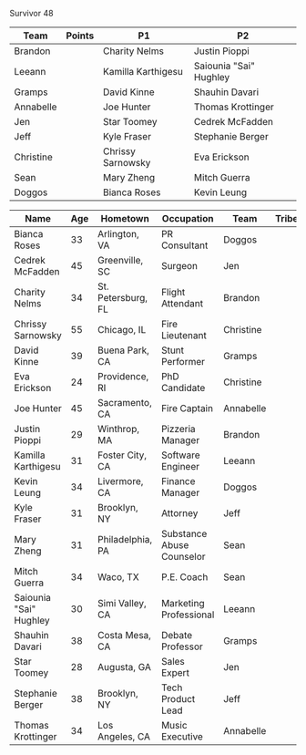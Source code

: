Survivor 48

|Team|Points|P1|P2
| -------- | -------- | -------- | -------- |
| Brandon |  | Charity Nelms | Justin Pioppi |
| Leeann |  | Kamilla Karthigesu | Saiounia "Sai" Hughley |
| Gramps |  | David Kinne | Shauhin Davari |
| Annabelle | | Joe Hunter | Thomas Krottinger |
| Jen |  | Star Toomey | Cedrek McFadden |
| Jeff |  | Kyle Fraser | Stephanie Berger |
| Christine |  | Chrissy Sarnowsky | Eva Erickson |
| Sean | | Mary Zheng | Mitch Guerra |
| Doggos | | Bianca Roses | Kevin Leung |


| Name | Age | Hometown | Occupation | Team | Tribe |
| -------- | -------- | -------- | -------- | ----- | ----- |
|Bianca Roses|33|Arlington, VA|PR Consultant| Doggos | |
|Cedrek McFadden|45|Greenville, SC|Surgeon| Jen | |
|Charity Nelms|34|St. Petersburg, FL|Flight Attendant| Brandon | |
|Chrissy Sarnowsky|55|Chicago, IL|Fire Lieutenant| Christine | |
|David Kinne|39|Buena Park, CA|Stunt Performer| Gramps | |
|Eva Erickson|24|Providence, RI|PhD Candidate| Christine | |
|Joe Hunter|45|Sacramento, CA|Fire Captain| Annabelle | |
|Justin Pioppi|29|Winthrop, MA|Pizzeria Manager| Brandon | |
|Kamilla Karthigesu|31|Foster City, CA|Software Engineer| Leeann | |
|Kevin Leung|34|Livermore, CA|Finance Manager| Doggos | |
|Kyle Fraser|31|Brooklyn, NY|Attorney| Jeff | |
|Mary Zheng|31|Philadelphia, PA|Substance Abuse Counselor| Sean | |
|Mitch Guerra|34|Waco, TX|P.E. Coach| Sean | |
|Saiounia "Sai" Hughley|30|Simi Valley, CA|Marketing Professional| Leeann | |
|Shauhin Davari|38|Costa Mesa, CA|Debate Professor | Gramps | |
|Star Toomey|28|Augusta, GA|Sales Expert| Jen | |
|Stephanie Berger|38|Brooklyn, NY|Tech Product Lead| Jeff | |
|Thomas Krottinger|34|Los Angeles, CA|Music Executive| Annabelle | |
